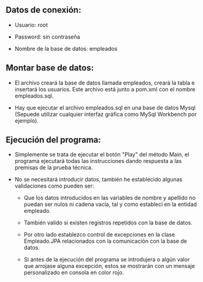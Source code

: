 ## Datos de conexión:

- Usuario: root

- Password: sin contraseña

- Nombre de la base de datos: empleados

## Montar base de datos:

- El archivo creará la base de datos llamada empleados, creará la tabla e insertará los usuarios. Este archivo está junto a pom.xml con el nombre empleados.sql.

- Hay que ejecutar el archivo empleados.sql en una base de datos Mysql (Sepuede utilizar cualquier interfaz gráfica como MySql Workbench por ejemplo).

## Ejecución del programa:

- Simplemente se trata de ejecutar el botón "Play" del método Main, el programa ejecutará todas las instrucciones dando respuesta a las premisas de la prueba técnica.

-  No se necesitará introducir datos, también he establecido algunas validaciones como pueden ser:
  
    -  Que los datos introducidos en las variables de nombre y apellido no puedan ser nulos ni cadena vacía, tal y como establecí en la entidad empleado.
    
    -  También valido si existen registros repetidos con la base de datos.
    
    -  Por otro lado establezco control de excepciones en la clase Empleado.JPA relacionados con la comunicación con la base de datos.
    
    - Si antes de la ejecución del programa se introdujera o algún valor que arrojase alguna excepción, estos se mostrarán con un mensaje personalizado en consola en color rojo.



